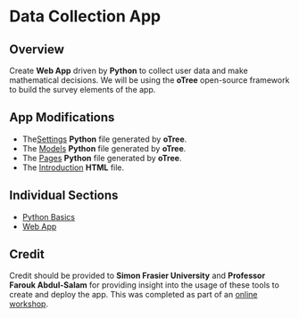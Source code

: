 # Data Collection App

## Overview
Create <b>Web App</b> driven by <b>Python</b> to collect user data and make mathematical decisions. 
We will be using the <b>oTree</b> open-source framework to build the survey elements of the app. 

## App Modifications
<ul>
    <li>The<a href = "workshop_project/settings.py">Settings</a> <b>Python</b> file generated by <b>oTree</b>.</li>
    <li>The <a href = "workshop_project/workshop_app/models.py">Models</a> <b>Python</b> file generated by <b>oTree</b>.</li>
    <li>The <a href = "workshop_project/workshop_app/pages.py">Pages</a> <b>Python</b> file generated by <b>oTree</b>.</li>
    <li>The <a href = "workshop_project/workshop_app/templates/workshop_app/Introduction.html">Introduction</a> <b>HTML</b> file.</li>
</ul>

## Individual Sections
<ul>
    <li><a href = "python_basics">Python Basics</a></li>
    <li><a href = "workshop_project">Web App</a></li>
</ul>

## Credit
Credit should be provided to <b>Simon Frasier University</b> and <b>Professor Farouk Abdul-Salam</b> for providing
insight into the usage of these tools to create and deploy the app. This was completed as part of an 
<a href = "https://sites.google.com/view/farouk-abdul-salam/my-teaching-workshop/workshop?authuser=0">online workshop</a>.